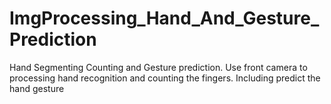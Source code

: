 # ImgProcessing_Hand_And_Gesture_Prediction
Hand Segmenting Counting and Gesture prediction. Use front camera to processing hand recognition and counting the fingers. Including predict the hand gesture
